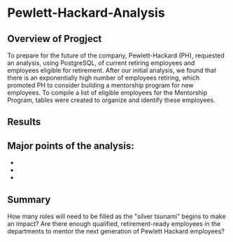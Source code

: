 # Pewlett-Hackard-Analysis
## Overview of Progject
To prepare for the future of the company, Pewlett-Hackard (PH), requested an analysis, using PostgreSQL, of current retiring employees and employees eligible for retirement. After our initial analysis, we found that there is an exponentially high number of employees retiring, which promoted PH to consider building a mentorship program for new employees. To compile a list of eligible employees for the Mentorship Program, tables were created to organize and identify these employees.  

## Results
Major points of the analysis:
-
-
-
-
## Summary
How many roles will need to be filled as the "silver tsunami" begins to make an impact?
Are there enough qualified, retirement-ready employees in the departments to mentor the next generation of Pewlett Hackard employees?
